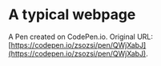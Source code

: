 # A typical webpage

A Pen created on CodePen.io. Original URL: [https://codepen.io/zsozsi/pen/QWjXabJ](https://codepen.io/zsozsi/pen/QWjXabJ).


